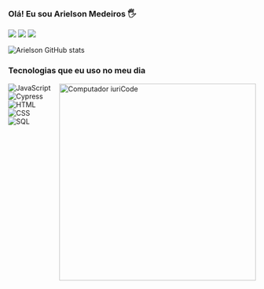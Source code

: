 
### Olá! Eu sou Arielson Medeiros 🖐️

<div> 

<a href="https://www.instagram.com/ariel_son_" target="_blank"><img src="https://img.shields.io/badge/-Instagram-%23E4405F?style=for-the-badge&logo=instagram&logoColor=white"></a>
<a href="https://www.linkedin.com/in/arielson-medeiros/" target="_blank"><img src="https://img.shields.io/badge/-LinkedIn-%230077B5?style=for-the-badge&logo=linkedin&logoColor=white"  target="_blank"></a> 
<a href = "mailto:contato.arielsonmed@gmail.com"> <img src="https://img.shields.io/badge/-Gmail-%23333?style=for-the-badge&logo=gmail&logoColor=white" target="_blank"></a>

</div>

![Arielson GitHub stats](https://github-readme-stats.vercel.app/api?username=Ariels0n&show_icons=true&theme=dracula)

### Tecnologias que eu uso no meu dia

<img src="https://raw.githubusercontent.com/MicaelliMedeiros/micaellimedeiros/master/image/computer-illustration.png" min-width="400px" max-width="400px" width="400px" align="right" alt="Computador iuriCode">


![JavaScript](https://img.shields.io/badge/JavaScript-F7DF1E?style=for-the-badge&logo=javascript&logoColor=black)&nbsp;
<br>
![Cypress](https://img.shields.io/badge/cypress-239120?style=for-the-badge&logo=cypress)&nbsp;
<br>
![HTML](https://img.shields.io/badge/HTML5-E34F26?style=for-the-badge&logo=html5&logoColor=white)&nbsp;
<br>
![CSS](https://img.shields.io/badge/CSS3-1572B6?style=for-the-badge&logo=css3&logoColor=white)&nbsp;
<br>
![SQL](https://img.shields.io/badge/sql-239120?style=for-the-badge&logo=sql)&nbsp;

